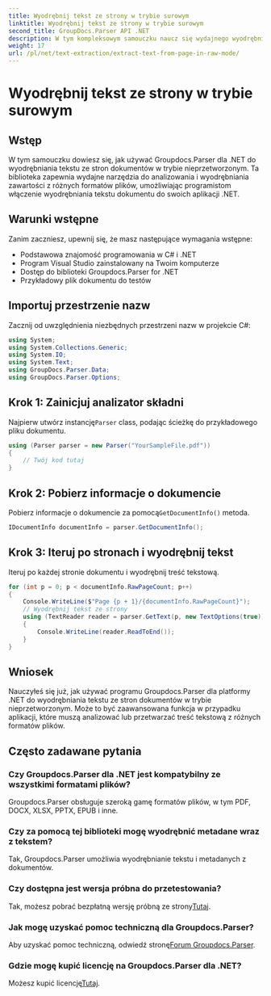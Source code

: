 ```yaml
---
title: Wyodrębnij tekst ze strony w trybie surowym
linktitle: Wyodrębnij tekst ze strony w trybie surowym
second_title: GroupDocs.Parser API .NET
description: W tym kompleksowym samouczku naucz się wydajnego wyodrębniania tekstu ze stron dokumentów za pomocą Groupdocs.Parser dla .NET.
weight: 17
url: /pl/net/text-extraction/extract-text-from-page-in-raw-mode/
---
```


# Wyodrębnij tekst ze strony w trybie surowym

## Wstęp
W tym samouczku dowiesz się, jak używać Groupdocs.Parser dla .NET do wyodrębniania tekstu ze stron dokumentów w trybie nieprzetworzonym. Ta biblioteka zapewnia wydajne narzędzia do analizowania i wyodrębniania zawartości z różnych formatów plików, umożliwiając programistom włączenie wyodrębniania tekstu dokumentu do swoich aplikacji .NET.
## Warunki wstępne
Zanim zaczniesz, upewnij się, że masz następujące wymagania wstępne:
- Podstawowa znajomość programowania w C# i .NET
- Program Visual Studio zainstalowany na Twoim komputerze
- Dostęp do biblioteki Groupdocs.Parser for .NET
- Przykładowy plik dokumentu do testów

## Importuj przestrzenie nazw
Zacznij od uwzględnienia niezbędnych przestrzeni nazw w projekcie C#:
```csharp
using System;
using System.Collections.Generic;
using System.IO;
using System.Text;
using GroupDocs.Parser.Data;
using GroupDocs.Parser.Options;
```
## Krok 1: Zainicjuj analizator składni
 Najpierw utwórz instancję`Parser` class, podając ścieżkę do przykładowego pliku dokumentu.
```csharp
using (Parser parser = new Parser("YourSampleFile.pdf"))
{
    // Twój kod tutaj
}
```
## Krok 2: Pobierz informacje o dokumencie
 Pobierz informacje o dokumencie za pomocą`GetDocumentInfo()` metoda.
```csharp
IDocumentInfo documentInfo = parser.GetDocumentInfo();
```
## Krok 3: Iteruj po stronach i wyodrębnij tekst
Iteruj po każdej stronie dokumentu i wyodrębnij treść tekstową.
```csharp
for (int p = 0; p < documentInfo.RawPageCount; p++)
{
    Console.WriteLine($"Page {p + 1}/{documentInfo.RawPageCount}");
    // Wyodrębnij tekst ze strony
    using (TextReader reader = parser.GetText(p, new TextOptions(true)))
    {
        Console.WriteLine(reader.ReadToEnd());
    }
}
```

## Wniosek
Nauczyłeś się już, jak używać programu Groupdocs.Parser dla platformy .NET do wyodrębniania tekstu ze stron dokumentów w trybie nieprzetworzonym. Może to być zaawansowana funkcja w przypadku aplikacji, które muszą analizować lub przetwarzać treść tekstową z różnych formatów plików.

## Często zadawane pytania
### Czy Groupdocs.Parser dla .NET jest kompatybilny ze wszystkimi formatami plików?
Groupdocs.Parser obsługuje szeroką gamę formatów plików, w tym PDF, DOCX, XLSX, PPTX, EPUB i inne.
### Czy za pomocą tej biblioteki mogę wyodrębnić metadane wraz z tekstem?
Tak, Groupdocs.Parser umożliwia wyodrębnianie tekstu i metadanych z dokumentów.
### Czy dostępna jest wersja próbna do przetestowania?
 Tak, możesz pobrać bezpłatną wersję próbną ze strony[Tutaj](https://releases.groupdocs.com/).
### Jak mogę uzyskać pomoc techniczną dla Groupdocs.Parser?
 Aby uzyskać pomoc techniczną, odwiedź stronę[Forum Groupdocs.Parser](https://forum.groupdocs.com/c/parser/17).
### Gdzie mogę kupić licencję na Groupdocs.Parser dla .NET?
 Możesz kupić licencję[Tutaj](https://purchase.groupdocs.com/buy).